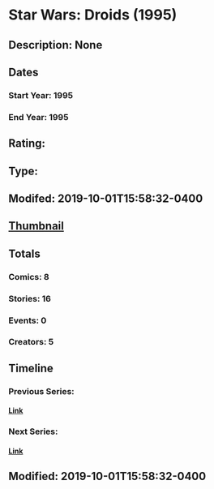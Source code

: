 # Star Wars: Droids (1995)
## Description: None
## Dates
### Start Year: 1995
### End Year: 1995
## Rating: 
## Type: 
## Modifed: 2019-10-01T15:58:32-0400
## [Thumbnail](http://i.annihil.us/u/prod/marvel/i/mg/1/60/5d93779f01567.jpg)
## Totals
### Comics: 8
### Stories: 16
### Events: 0
### Creators: 5
## Timeline
### Previous Series: 
#### [Link]()
### Next Series: 
#### [Link]()
## Modified: 2019-10-01T15:58:32-0400